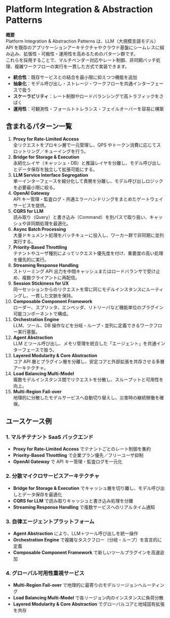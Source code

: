 # Platform Integration & Abstraction Patterns

**概要**  
Platform Integration & Abstraction Patterns は、LLM（大規模言語モデル）API を既存のアプリケーションアーキテクチャやクラウド基盤にシームレスに組み込み、拡張性・可搬性・運用性を高めるためのパターン群です。  
これらを採用することで、マルチベンダー対応やレート制御、非同期バッチ処理、複雑ワークフローの実行を一貫した方式で実装できます。

- **統合性**：既存サービスとの結合を最小限に抑えつつ機能を追加  
- **抽象化**：モデル呼び出し・ストレージ・ワークフローを共通インターフェースで扱う  
- **スケーラビリティ**：レート制御やロードバランシングで高トラフィックをさばく  
- **運用性**：可観測性・フォールトトレランス・フェイルオーバーを容易に構築  

## 含まれるパターン一覧

1. **Proxy for Rate-Limited Access**  
   全リクエストをプロキシ層で一元管理し、QPS やトークン消費に応じてスロットリング／キューイングを行う。  
2. **Bridge for Storage & Execution**  
   永続化レイヤ（キャッシュ・DB）と推論レイヤを分離し、モデル呼び出しとデータ保存を独立して拡張可能にする。  
3. **LLM Service Interface Segregation**  
   単一インターフェースを細分化して責務を分離し、モデル呼び出しロジックを必要最小限に絞る。  
4. **OpenAI Gateway**  
   API キー管理・監査ログ・共通エラーハンドリングをまとめたゲートウェイサービスを提供。  
5. **CQRS for LLM**  
   読み取り（Query）と書き込み（Command）を別パスで取り扱い、キャッシュや非同期処理を最適化。  
6. **Async Batch Processing**  
   大量ドキュメント処理をバッチキューに投入し、ワーカー群で非同期に並列実行する。  
7. **Priority-Based Throttling**  
   テナントやユーザ種別によってリクエスト優先度を付け、重要度の高い処理を優先的に実行。  
8. **Streaming Response Handling**  
   ストリーミング API 出力を中間キャッシュまたはロードバランサで受け止め、複数クライアントに再配信。  
9. **Session Stickiness for UX**  
   同一セッションからのリクエストを常に同じモデルインスタンスにルーティングし、一貫した文脈を保持。  
10. **Composable Component Framework**  
    ローダー、スプリッタ、エンベッダ、リトリーバなど機能単位のプラグイン可能コンポーネントで構成。  
11. **Orchestration Engine**  
    LLM、ツール、DB 操作などを分岐・ループ・並列に定義できるワークフロー実行基盤。  
12. **Agent Abstraction**  
    LLM とツール呼び出し、メモリ管理を統合した「エージェント」を共通インターフェースで扱う。  
13. **Layered Modularity & Core Abstraction**  
    コア API 層とプラグイン層を分離し、安定コアと外部拡張を共存させる多層アーキテクチャ。  
14. **Load Balancing Multi-Model**  
    複数モデルインスタンス間でリクエストを分散し、スループットと可用性を向上。  
15. **Multi-Region Fail-over**  
    地理的に分散したモデルサービスへ自動切り替えし、災害時の継続稼働を確保。  

## ユースケース例

### 1. マルチテナント SaaS バックエンド  
- **Proxy for Rate-Limited Access** でテナントごとのレート制御を集約  
- **Priority-Based Throttling** で企業プラン優先／フリーユーザ抑制  
- **OpenAI Gateway** で API キー管理・監査ログを一元化  

### 2. 分散マイクロサービスアーキテクチャ  
- **Bridge for Storage & Execution** でキャッシュ層を切り離し、モデル呼び出しとデータ保存を最適化  
- **CQRS for LLM** で読み取りキャッシュと書き込み処理を分離  
- **Streaming Response Handling** で複数サービスへのリアルタイム通知  

### 3. 自律エージェントプラットフォーム  
- **Agent Abstraction** により、LLM＋ツール呼び出しを統一操作  
- **Orchestration Engine** で複雑なタスクフロー（分岐・ループ）を宣言的に定義  
- **Composable Component Framework** で新しいツールプラグインを高速追加  

### 4. グローバル可用性重視サービス  
- **Multi-Region Fail-over** で地理的に最寄りのモデルリージョンへルーティング  
- **Load Balancing Multi-Model** で各リージョン内のインスタンスに負荷分散  
- **Layered Modularity & Core Abstraction** でグローバルコアと地域固有拡張を共存  
